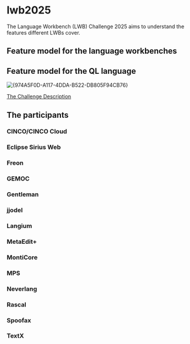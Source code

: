 # lwb2025

The Language Workbench (LWB) Challenge 2025 aims to understand the features different LWBs cover.

## Feature model for the language workbenches


## Feature model for the QL language

![{974A5F0D-A117-4DDA-B522-DB805F94CB76}](https://github.com/user-attachments/assets/d9e28b78-1042-4eb9-a698-32b44a668bc7)

[The Challenge Description](https://github.com/cwi-swat/lwb2025/blob/main/docs/Ql.pdf)

## The participants

### CINCO/CINCO Cloud 

### Eclipse Sirius Web

### Freon

### GEMOC 

### Gentleman

### jjodel 

### Langium 

### MetaEdit+

### MontiCore 

### MPS 

### Neverlang

### Rascal

### Spoofax 

### TextX
